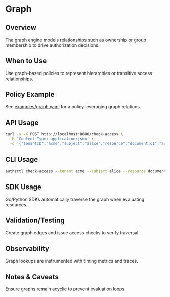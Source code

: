 # Graph

## Overview
The graph engine models relationships such as ownership or group membership to drive authorization decisions.

## When to Use
Use graph-based policies to represent hierarchies or transitive access relationships.

## Policy Example
See [examples/graph.yaml](../examples/graph.yaml) for a policy leveraging graph relations.

## API Usage
```sh
curl -s -X POST http://localhost:8080/check-access \
  -H 'Content-Type: application/json' \
  -d '{"tenantID":"acme","subject":"alice","resource":"document:q1","action":"read"}'
```

## CLI Usage
```sh
authzctl check-access --tenant acme --subject alice --resource document:q1 --action read
```

## SDK Usage
Go/Python SDKs automatically traverse the graph when evaluating resources.

## Validation/Testing
Create graph edges and issue access checks to verify traversal.

## Observability
Graph lookups are instrumented with timing metrics and traces.

## Notes & Caveats
Ensure graphs remain acyclic to prevent evaluation loops.
